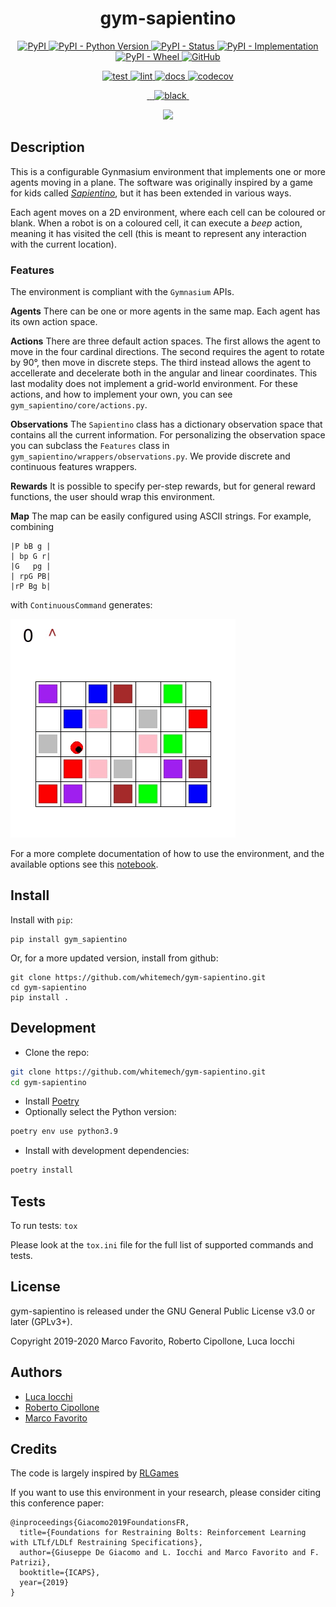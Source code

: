 <h1 align="center">
  <b>gym-sapientino</b>
</h1>

<p align="center">
  <a href="https://pypi.org/project/gym-sapientino">
    <img alt="PyPI" src="https://img.shields.io/pypi/v/gym-sapientino">
  </a>
  <a href="https://pypi.org/project/gym-sapientino">
    <img alt="PyPI - Python Version" src="https://img.shields.io/pypi/pyversions/gym-sapientino" />
  </a>
  <a href="">
    <img alt="PyPI - Status" src="https://img.shields.io/pypi/status/gym-sapientino" />
  </a>
  <a href="">
    <img alt="PyPI - Implementation" src="https://img.shields.io/pypi/implementation/gym-sapientino">
  </a>
  <a href="">
    <img alt="PyPI - Wheel" src="https://img.shields.io/pypi/wheel/gym-sapientino">
  </a>
  <a href="https://github.com/whitemech/gym-sapientino/blob/master/LICENSE">
    <img alt="GitHub" src="https://img.shields.io/github/license/whitemech/gym-sapientino">
  </a>
</p>
<p align="center">
  <a href="">
    <img alt="test" src="https://github.com/whitemech/gym-sapientino/workflows/test/badge.svg">
  </a>
  <a href="">
    <img alt="lint" src="https://github.com/whitemech/gym-sapientino/workflows/lint/badge.svg">
  </a>
  <a href="">
    <img alt="docs" src="https://github.com/whitemech/gym-sapientino/workflows/docs/badge.svg">
  </a>
  <a href="https://codecov.io/gh/whitemech/gym-sapientino">
    <img alt="codecov" src="https://codecov.io/gh/whitemech/gym-sapientino/branch/master/graph/badge.svg?token=FG3ATGP5P5">
  </a>
</p>
<p align="center">
  <a href="https://img.shields.io/badge/flake8-checked-blueviolet">
    <img alt="" src="https://img.shields.io/badge/flake8-checked-blueviolet">
  </a>
  <a href="https://img.shields.io/badge/mypy-checked-blue">
    <img alt="" src="https://img.shields.io/badge/mypy-checked-blue">
  </a>
  <a href="https://img.shields.io/badge/isort-checked-yellow">
    <img alt="" src="https://img.shields.io/badge/isort-checked-yellow">
  </a>
  <a href="https://img.shields.io/badge/code%20style-black-black">
    <img alt="black" src="https://img.shields.io/badge/code%20style-black-black" />
  </a>
  <a href="https://www.mkdocs.org/">
    <img alt="" src="https://img.shields.io/badge/docs-mkdocs-9cf">
  </a>
</p>

<p align="center">
  <img src="https://raw.githubusercontent.com/whitemech/gym-sapientino/master/docs/sapientino-homepage.gif" />
</p>

## Description

This is a configurable Gynmasium environment that implements one or more agents moving in a plane.
The software was originally inspired by a game for kids called
[_Sapientino_](https://it.wikipedia.org/wiki/Sapientino), but it has been extended in various ways.

Each agent moves on a 2D environment,
where each cell can be coloured or blank.
When a robot is on a coloured cell, it can
execute a _beep_ action, meaning it has visited the cell (this is meant to represent any interaction with the current location).

### Features

The environment is compliant with the `Gymnasium` APIs.

**Agents** There can be one or more agents in the same map. Each agent has its own action space.

**Actions** There are three default action spaces. The first allows the agent to move in the four cardinal directions. The second requires the agent to rotate by 90°, then move in discrete steps. The third instead allows the agent to accellerate and decelerate both in the angular and linear coordinates. This last modality does not implement a grid-world environment. For these actions, and how to implement your own, you can see `gym_sapientino/core/actions.py`.

**Observations** The `Sapientino` class has a dictionary observation space that contains all the current information. For personalizing the observation space you can subclass the `Features` class in `gym_sapientino/wrappers/observations.py`. We provide discrete and continuous features wrappers.

**Rewards** It is possible to specify per-step rewards, but for general reward functions, the user should wrap this environment.

**Map** The map can be easily configured using ASCII strings. For example, combining

    |P bB g |
    | bp G r|
    |G   pg |
    | rpG PB|
    |rP Bg b|

with `ContinuousCommand` generates:

![continuous control gif](/docs/continuous.gif)

For a more complete documentation of how to use the environment, and the available options see this [notebook](docs/quickstart.ipynb).


## Install

Install with `pip`:

    pip install gym_sapientino

Or, for a more updated version, install from github:

    git clone https://github.com/whitemech/gym-sapientino.git
    cd gym-sapientino
    pip install .

## Development

- Clone the repo:
```bash
git clone https://github.com/whitemech/gym-sapientino.git
cd gym-sapientino
```

- Install [Poetry](https://python-poetry.org/)
- Optionally select the Python version:
```bash
poetry env use python3.9
```

- Install with development dependencies:
```bash
poetry install
```

## Tests

To run tests: `tox`

Please look at the `tox.ini` file for the full list of supported commands and tests.


## License

gym-sapientino is released under the GNU General Public License v3.0 or later (GPLv3+).

Copyright 2019-2020 Marco Favorito, Roberto Cipollone, Luca Iocchi

## Authors

- [Luca Iocchi](https://sites.google.com/a/dis.uniroma1.it/iocchi/home)
- [Roberto Cipollone](https://cipollone.github.io/)
- [Marco Favorito](https://marcofavorito.github.io/)

## Credits

The code is largely inspired by [RLGames](https://github.com/iocchi/RLGames.git)

If you want to use this environment in your research, please consider
citing this conference paper:

```
@inproceedings{Giacomo2019FoundationsFR,
  title={Foundations for Restraining Bolts: Reinforcement Learning with LTLf/LDLf Restraining Specifications},
  author={Giuseppe De Giacomo and L. Iocchi and Marco Favorito and F. Patrizi},
  booktitle={ICAPS},
  year={2019}
}
```
